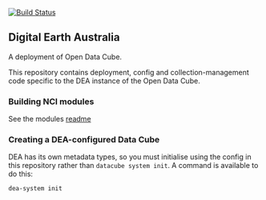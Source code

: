 [![Build Status](https://travis-ci.org/GeoscienceAustralia/digitalearthau.svg?branch=develop)](https://travis-ci.org/GeoscienceAustralia/digitalearthau)

## Digital Earth Australia

A deployment of Open Data Cube.

This repository contains deployment, config and collection-management code specific
to the DEA instance of the Open Data Cube.

### Building NCI modules

See the modules [readme](modules/README.md)

### Creating a DEA-configured Data Cube

DEA has its own metadata types, so you must initialise using the config in this
repository rather than `datacube system init`. A command is available to do this:

    dea-system init



